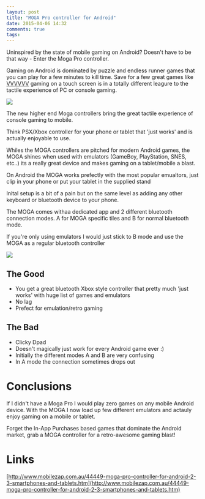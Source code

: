 ```yaml
---
layout: post
title: "MOGA Pro controller for Android"
date: 2015-04-06 14:32
comments: true
tags: 
---
```

Uninspired by the state of mobile gaming on Android? Doesn't have to be that way - Enter the Moga Pro controller.

Gaming on Android is dominated by puzzle and endless runner games that you can play for a few minutes to kill time. Save for a few great games like [VVVVVV](https://play.google.com/store/apps/details?id=air.com.distractionware.vvvvvvmobile&hl=en) gaming on a touch screen is in a totally different leagure to the tactile experience of PC or console gaming.

<!--more-->

![](https://457e801a8dceff4f14fee686917b28b7570650e8.googledrive.com/host/0B3qPjbk9su5uT0pQdVhVYXVUbEk/Blog/moga/IMG_5341.JPG )

The new higher end Moga controllers bring the great tactile experience of console gaming to mobile.

Think PSX/Xbox controller for your phone or tablet that 'just works' and is actually enjoyable to use.

Whiles the MOGA controllers are pitched for modern Android games, the MOGA shines when used with emulators (GameBoy, PlayStation, SNES, etc..) its a really great device and makes gaming on a tablet/mobile a blast.

On Android the MOGA works prefectly with the most popular emualtors, just clip in your phone or put your tablet in the supplied stand

Inital setup is a bit of a pain but on the same level as adding any other keyboard or bluetooth device to your phone.

The MOGA comes withaa dedicated app and 2 different bluetooth connection modes. A for  MOGA specific tiles and B for normal bluetooth mode. 

If you're only using emulators I would just stick to B mode and use the MOGA as a regular bluetooth controller 

![](https://457e801a8dceff4f14fee686917b28b7570650e8.googledrive.com/host/0B3qPjbk9su5uT0pQdVhVYXVUbEk/Blog/moga/IMG_53462.JPG )

## The Good

* You get a great bluetooth Xbox style controller that pretty much 'just works' with huge list of games and emulators 
* No lag
* Prefect for emulation/retro gaming

## The Bad

* Clicky Dpad
* Doesn't magically just work for every Android game ever :)
* Initially the different modes A and B are very confusing
* In A mode the connection sometimes drops out


Conclusions
===

If I didn't have a Moga Pro I would play zero games on any mobile Android device. With the MOGA I now load up few different emulators and actauly enjoy gaming on a mobile or tablet.

Forget the In-App Purchases based games that dominate the Android market, grab a MOGA controller for a retro-awesome gaming blast!

Links
===

[http://www.mobilezap.com.au/44449-moga-pro-controller-for-android-2-3-smartphones-and-tablets.htm](http://www.mobilezap.com.au/44449-moga-pro-controller-for-android-2-3-smartphones-and-tablets.htm)
